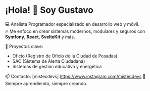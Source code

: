 # ¡Hola! 👋 Soy Gustavo

💻 Analista Programador especializado en desarrollo web y móvil.  
🔥 Me enfoco en crear sistemas modernos, modulares y seguros con **Symfony**, **React**, **SvelteKit** y más.

🚀 Proyectos clave:
- Oficio (Registro de Oficio de la Ciudad de Posadas)
- SAC (Sistema de Alerta Ciudadana)
- Sistemas de gestión educativa y energética

📫 Contacto: [mistecdevs] https://www.instagram.com/mistecdevs
🧠 Siempre aprendiendo, siempre creando.
